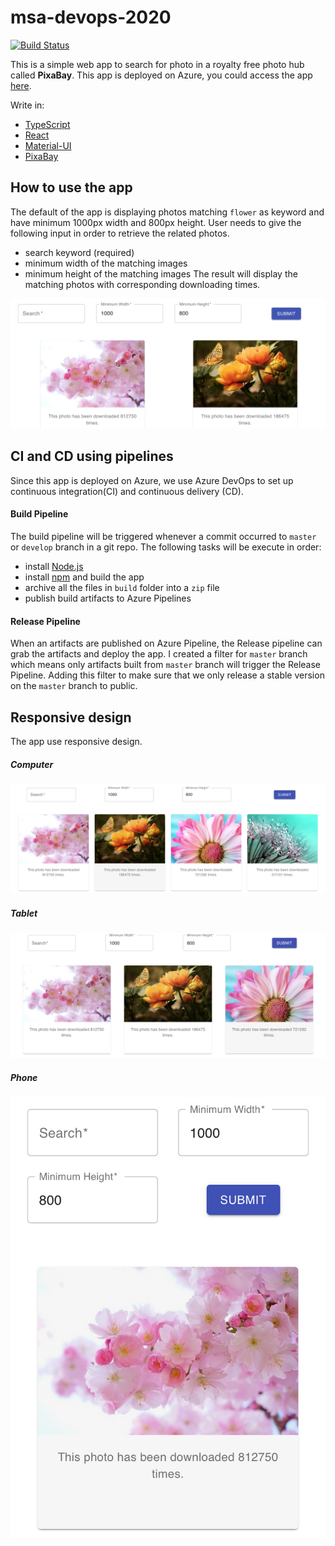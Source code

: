 # msa-devops-2020
[![Build Status](https://dev.azure.com/msa-devops-joy/msa-devops-2020/_apis/build/status/joyhumin.msa-devops-2020?branchName=master)](https://dev.azure.com/msa-devops-joy/msa-devops-2020/_build/latest?definitionId=1&branchName=master)

This is a simple web app to search for photo in a royalty free photo hub called **PixaBay**. This app is deployed on Azure, you could access the app [here](https://msa-2020-devops-joy.azurewebsites.net).

Write in:
* [TypeScript](https://www.typescriptlang.org)
* [React](https://reactjs.org)
* [Material-UI](https://material-ui.com)
* [PixaBay](https://pixabay.com)

## How to use the app
The default of the app is displaying photos matching `flower` as keyword and have minimum 1000px width and 800px height.
User needs to give the following input in order to retrieve the related photos.
* search keyword (required)
* minimum width of the matching images
* minimum height of the matching images
The result will display the matching photos with corresponding downloading times.

![user input](./img/user-input.png)

## CI and CD using pipelines
Since this app is deployed on Azure, we use Azure DevOps to set up continuous integration(CI) and continuous delivery (CD).

#### Build Pipeline
The build pipeline will be triggered whenever a commit occurred to `master` or `develop` branch in a git repo. The following tasks will be execute in order:
* install [Node.js](https://nodejs.org/en/)
* install [npm](https://www.npmjs.com) and build the app
* archive all the files in `build` folder into a `zip` file
* publish build artifacts to Azure Pipelines

#### Release Pipeline
When an artifacts are published on Azure Pipeline, the Release pipeline can grab the artifacts and deploy the app. I created a filter for `master` branch which means only artifacts built from `master` branch will trigger the Release Pipeline. Adding this filter to make sure that we only release a stable version on the `master` branch to public.

## Responsive design
The app use responsive design.
##### Computer
![mac](./img/mac.png)
##### Tablet
![tablet](./img/tablet.jpeg)
##### Phone
![phone](./img/phone.jpeg)

